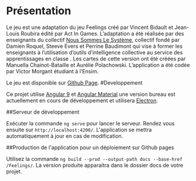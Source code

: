 # Présentation

Le jeu est une adaptation du jeu Feelings créé par Vincent Bidault et Jean-Louis Roubira édité par Act In Games. 
L’adaptation a été réalisée par des enseignants du collectif [Nous Sommes Le Système](www.noussommeslesysteme.org), collectif fondé par Damien Roquel, Steeve Evers et Perrine Baudimont qui vise à former les enseignants à l’utilisation d’outils d’intelligence collective au service des apprentissages en classe .
Les cartes de cette version ont été créées par Manuella Chainot-Bataille et Aurélie Polachowski. L’application a été codée par Victor Morgant étudiant à l’Ensim.

Le jeu est disponible sur [Github Page](https://vmorgant.github.io/Feelings/).
#Developpement

Ce projet utilise [Angular 9](https://angular.io/) et [Angular Material](https://material.angular.io/) une version bureau est actuellement en cours de développement et utilisera [Electron](https://www.electronjs.org/).

##Serveur de développement

Exécuter la commande `ng serve` pour lancer le serveur. Rendez vous ensuite sur `http://localhost:4200/`. L'application se mettra automatiquement à jour en cas de modification.

##Production de l'application pour un déploiement sur Github pages 

Utilisez la commande `ng build --prod --output-path docs --base-href /Feelings/`.
La version produite apparaitra dans le dossier docs de votre projet.


